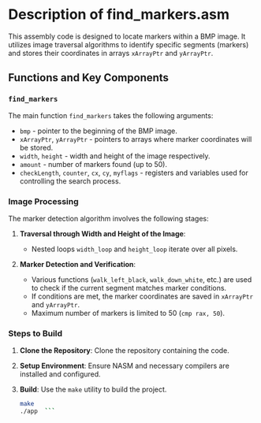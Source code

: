 # Description of find_markers.asm

This assembly code is designed to locate markers within a BMP image. It utilizes image traversal algorithms to identify specific segments (markers) and stores their coordinates in arrays `xArrayPtr` and `yArrayPtr`.

## Functions and Key Components

### `find_markers`

The main function `find_markers` takes the following arguments:
- `bmp` - pointer to the beginning of the BMP image.
- `xArrayPtr`, `yArrayPtr` - pointers to arrays where marker coordinates will be stored.
- `width`, `height` - width and height of the image respectively.
- `amount` - number of markers found (up to 50).
- `checkLength`, `counter`, `cx`, `cy`, `myflags` - registers and variables used for controlling the search process.

### Image Processing

The marker detection algorithm involves the following stages:
1. **Traversal through Width and Height of the Image**:
   - Nested loops `width_loop` and `height_loop` iterate over all pixels.

2. **Marker Detection and Verification**:
   - Various functions (`walk_left_black`, `walk_down_white`, etc.) are used to check if the current segment matches marker conditions.
   - If conditions are met, the marker coordinates are saved in `xArrayPtr` and `yArrayPtr`.
   - Maximum number of markers is limited to 50 (`cmp rax, 50`).
### Steps to Build

1. **Clone the Repository**: Clone the repository containing the code.
2. **Setup Environment**: Ensure NASM and necessary compilers are installed and configured.
3. **Build**: Use the `make` utility to build the project.
   
   ```bash
   make
   ./app  ```
